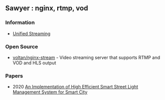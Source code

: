 ## Sawyer : nginx, rtmp, vod


### Information
- [Unified Streaming](https://docs.unified-streaming.com/index.html)


### Open Source
- [voltan/nginx-stream](https://github.com/voltan/nginx-stream) - Video streaming server that supports RTMP and VOD and HLS output



### Papers
- 2020 [An Implementation of High Efficient Smart Street Light Management System for Smart City](https://ieeexplore.ieee.org/stamp/stamp.jsp?arnumber=9006786)
